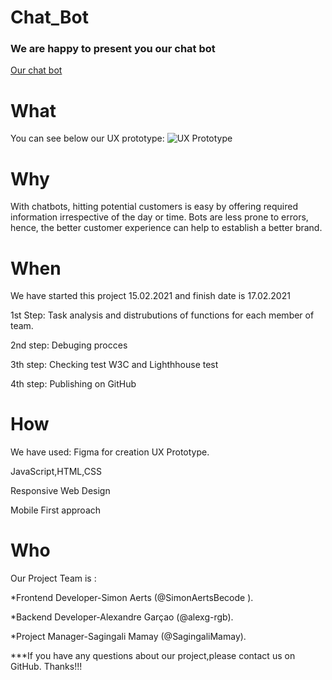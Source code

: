 # Chat_Bot



 
### We are happy to present you our chat bot
[Our chat bot](https://sagingalimamay.github.io/Chat_Bot/. )


# What
You can see below our UX prototype:
![UX Prototype](.home/saga/Images/chat.png)



# Why

With chatbots, hitting potential customers is easy by offering required information irrespective of the day or time. Bots are less prone to errors, hence, the better customer experience can help to establish a better brand.

# When
We have started this project 15.02.2021 and finish date is 17.02.2021


1st Step: Task analysis and distrubutions of functions for each member of team.


2nd step: Debuging procces


3th step: Checking test W3C and Lighthhouse test


4th step: Publishing on GitHub



# How

We have used:
Figma for creation UX Prototype.


JavaScript,HTML,CSS


Responsive Web Design


Mobile First approach

# Who 
Our Project Team is :


*Frontend Developer-Simon Aerts (@SimonAertsBecode ).


*Backend Developer-Alexandre Garçao (@alexg-rgb).


*Project Manager-Sagingali Mamay (@SagingaliMamay).


***If you have any questions about our project,please contact us on GitHub. Thanks!!!


